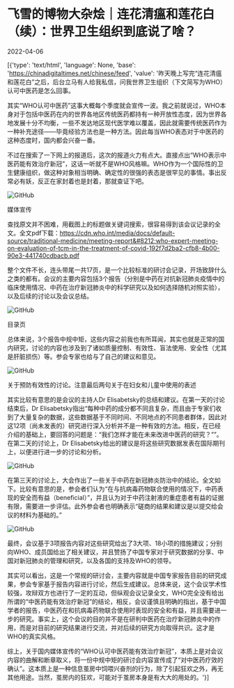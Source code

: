 # 飞雪的博物大杂烩｜连花清瘟和莲花白（续）：世界卫生组织到底说了啥？

2022-04-06

[{'type': 'text/html', 'language': None, 'base': 'https://chinadigitaltimes.net/chinese/feed', 'value': '昨天晚上写完“连花清瘟和莲花白”之后，后台立马有人给我私信，问我世界卫生组织（下文简写为WHO）认可中医药是怎么回事。

其实“WHO认可中医药”这事大概每个季度就会宣传一波。我之前就说过，WHO本身对于包括中医药在内的世界各地区传统医药都持有一种开放性态度，因为世界各地发展十分不均衡，一些不发达地区现代医学难以覆盖，因此就需要传统医药作为一种补充途径——毕竟经验方法也是一种方法。因此每当WHO表态对于中医药的这种态度时，国内都会兴奋一番。

不过在搜索了一下网上的报道后，这次的报道火力有点大。直接点出“WHO表示中医药能有效治疗新冠”，这话一听就不是WHO风格嘛。WHO作为一个国际性的卫生健康组织，做这种对象相当明确、确定性的很强的表态是很罕见的事情。事出反常必有妖，反正在家封着也是封着，那就查证下吧。

![GitHub](https://chinadigitaltimes.net/chinese/files/2022/04/post-679122-624d03f66104b.)

媒体宣传

查找原文并不困难，用截图上的标题做关键词搜索，很容易得到该会议记录的全文。全文pdf下载：https://cdn.who.int/media/docs/default-source/traditional-medicine/meeting-report&#8212;who-expert-meeting-on-evaluation-of-tcm-in-the-treatment-of-covid-192f7d2ba2-cfb8-4b00-90e3-441740cdbacb.pdf

整个文件不长，连头带尾一共17页，是一个比较标准的研讨会记录，开场致辞什么之类的都有。会议的主要内容包括3个报告（分别是中药在对抗新冠肺炎疫情中的临床使用情况、中药在治疗新冠肺炎中的科学研究以及如何选择随机对照实验），以及后续的讨论以及会议总结。

![GitHub](https://chinadigitaltimes.net/chinese/files/2022/04/post-679122-624d03f66c977.png)

目录页

总体来说，3个报告中规中矩，这些内容之前我也有所耳闻，其实也就是正常的国内研究，讨论的内容也涉及到了诸如质量控制、有效性、盲法使用、安全性（尤其是肝脏损伤）等。参会专家也给与了自己的建议和意见。

![GitHub](https://chinadigitaltimes.net/chinese/files/2022/04/post-679122-624d03f679112.png)

关于预防有效性的讨论。注意最后两句关于在妇女和儿童中使用的表述

其实比较有意思的是会议的主持人Dr Elisabetsky的总结和建议。在第一天的讨论结束后，Dr Elisabetsky指出“每种中药的成分都不同且复杂，而且由于专家们收到了大量复杂的数据，这些数据基于不同时间、不同地点的不同患者群体，因此对这12项（尚未发表的）研究进行深入分析并不是一种有效的方法。相反，在已经介绍的基础上，要回答的问题是：“我们怎样才能在未来改进中医药的研究？””。在第二天的讨论上，Dr Elisabetsky给出的建议是将这些研究数据发表在国际期刊上，以便进行进一步的讨论和分析。

![GitHub](https://chinadigitaltimes.net/chinese/files/2022/04/post-679122-624d03f686b51.png)

在第三天的讨论上，大会作出了一些关于中药在新冠肺炎防治中的结论。全文如下。比较有意思的是，参会者们认为“在与抗病毒药物联合使用的情况下，中药表现的安全而有益（beneficial）”，并且认为对于中药注射液的重症患者有益的证据有限，需要进一步评估。此外参会者也明确表示“磋商的结果和建议是以提交给会议的材料为基础的。”

![GitHub](https://chinadigitaltimes.net/chinese/files/2022/04/post-679122-624d03f693f51.png)

最终，会议基于3项报告内容对这些研究给出了3大项、18小项的措施建议；分别向WHO、成员国给出了相关建议，并且赞扬了中国专家对于研究数据的分享、中国对新冠肺炎的管理和研究，以及各国的支持及WHO的领导。

其实可以看出，这是一个常规的研讨会，主要内容就是中国专家报告目前的研究成果，参会专家基于报告内容进行讨论，然后生成建议。总体来说，这个会议学术性较强，攻辩双方也进行了一定的互动，但纵观会议记录全文，WHO完全没有给出所谓的“中医药能有效治疗新冠”的结论，相反，会议谨慎且明确的指出，基于中国学者的报告，中医药在和抗病毒药物联合使用时表现的安全和有益，并且需要进一步的研究。事实上，这个会议的目的并不是在研判中医药在治疗新冠肺炎中的作用，而是对目前的研究结果进行交流，并对后续的研究方向取得共识。这才是WHO的真实风格。

综上，关于国内媒体宣传的“WHO认可中医药能有效治疗新冠”，本质上是对会议内容的曲解和断章取义，将一份中规中矩的研讨会内容宣传成了“对中医药疗效的确认”。这本质上是一种信息茧房中饲喂兴奋剂的行为，除了引起狂欢之外，再无其他用途。当然，茧房内的狂欢，可能对于茧房本身是有大大的用处的。'}]